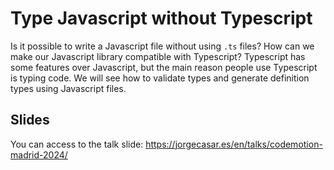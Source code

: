 # Type Javascript without Typescript

Is it possible to write a Javascript file without using `.ts` files? How can we make our Javascript library compatible with Typescript? Typescript has some features over Javascript, but the main reason people use Typescript is typing code. We will see how to validate types and generate definition types using Javascript files.

## Slides

You can access to the talk slide: <https://jorgecasar.es/en/talks/codemotion-madrid-2024/>
